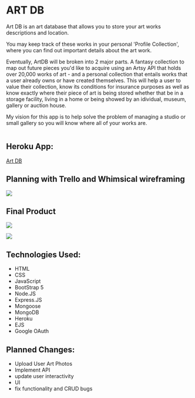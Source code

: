 # ART DB

Art DB is an art database that allows you to store your art works descriptions and location. 

You may keep track of these works in your personal 'Profile Collection', where you can find out important details about the art work.


Eventually, ArtDB will be broken into 2 major parts. A fantasy collection to map out future pieces you'd like to acquire using an Artsy API that holds over 20,000 works of art - and a personal collection that entails works that a user already owns or have created themselves. This will help a user to value their collection, know its conditions for insurance purposes as well as know exactly where their piece of art is being stored whether that be in a storage facility, living in a home or being showed by an idividual, museum, gallery or auction house. 

My vision for this app is to help solve the problem of managing a studio or small gallery so you will know where all of your works are.



```
```
## Heroku App:
[Art DB](https://artworkdb.herokuapp.com/)

## Planning with Trello and Whimsical wireframing 

![](https://imgur.com/2EqCCbW.png)

## Final Product 

![](https://imgur.com/qAdFu5J.png)

![](https://imgur.com/K58zYMd.png)

## Technologies Used:
- HTML
- CSS
- JavaScript
- BootStrap 5
- Node.JS
- Express.JS
- Mongoose
- MongoDB
- Heroku
- EJS
- Google OAuth

## Planned Changes:
- Upload User Art Photos
- Implement API
- update user interactivity
- UI
- fix functionality and CRUD bugs

